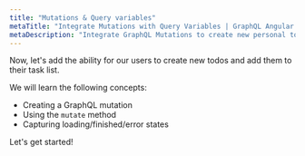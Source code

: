 ```yaml
---
title: "Mutations & Query variables"
metaTitle: "Integrate Mutations with Query Variables | GraphQL Angular Apollo Tutorial"
metaDescription: "Integrate GraphQL Mutations to create new personal todos using the Mutation Method and handle loading and error states"
---
```


Now, let's add the ability for our users to create new todos and add them to
their task list.

We will learn the following concepts:

- Creating a GraphQL mutation
- Using the `mutate` method
- Capturing loading/finished/error states

Let's get started!
